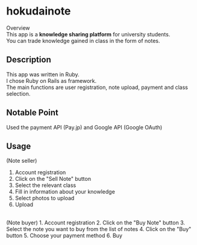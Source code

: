 # hokudainote
Overview  
This app is a **knowledge sharing platform** for university students.  
You can trade knowledge gained in class in the form of notes.
<br>
## Description
This app was written in Ruby.<br>I chose Ruby on Rails as framework.<br>
The main functions are user registration, note upload, payment and class selection.<br>

## Notable Point
Used the payment API (Pay.jp) and Google API (Google OAuth)<br>

## Usage
(Note seller)  
1. Account registration  
2. Click on the "Sell Note" button  
3. Select the relevant class  
4. Fill in information about your knowledge  
5. Select photos to upload  
6. Upload  
<br>
(Note buyer)  
1. Account registration  
2. Click on the "Buy Note" button  
3. Select the note you want to buy from the list of notes  
4. Click on the "Buy" button  
5. Choose your payment method  
6. Buy   
<br>


  
